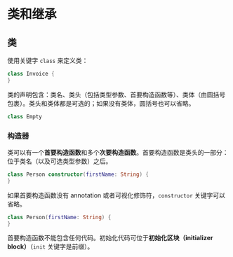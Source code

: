 # 类和继承

## 类

使用关键字 `class` 来定义类：

```kotlin
class Invoice {
}
```

类的声明包含：类名、类头（包括类型参数、首要构造函数等）、类体（由圆括号包裹）。类头和类体都是可选的；如果没有类体，圆括号也可以省略。

```kotlin
class Empty
```

### 构造器

类可以有一个**首要构造函数**和多个**次要构造函数**。首要构造函数是类头的一部分：位于类名（以及可选类型参数）之后。

```kotlin
class Person constructor(firstName: String) {
}
```

如果首要构造函数没有 annotation 或者可视化修饰符，`constructor` 关键字可以省略。

```kotlin
class Person(firstName: String) {
}
```

首要构造函数不能包含任何代码。初始化代码可位于**初始化区块（initializer block）**（`init` 关键字是前缀）。

